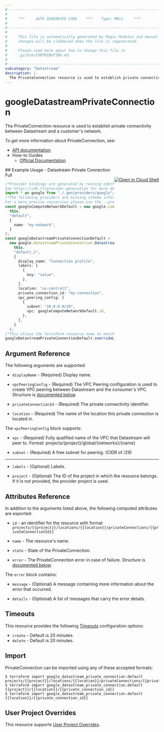 ```yaml
---
# ----------------------------------------------------------------------------
#
#     ***     AUTO GENERATED CODE    ***    Type: MMv1     ***
#
# ----------------------------------------------------------------------------
#
#     This file is automatically generated by Magic Modules and manual
#     changes will be clobbered when the file is regenerated.
#
#     Please read more about how to change this file in
#     .github/CONTRIBUTING.md.
#
# ----------------------------------------------------------------------------
subcategory: "Datastream"
description: |-
  The PrivateConnection resource is used to establish private connectivity between Datastream and a customer's network.
---
```


# googleDatastreamPrivateConnection

The PrivateConnection resource is used to establish private connectivity between Datastream and a customer's network.

To get more information about PrivateConnection, see:

* [API documentation](https://cloud.google.com/datastream/docs/reference/rest/v1/projects.locations.privateConnections)
* How-to Guides
  * [Official Documentation](https://cloud.google.com/datastream/docs/create-a-private-connectivity-configuration)

<div class = "oics-button" style="float: right; margin: 0 0 -15px">
  <a href="https://console.cloud.google.com/cloudshell/open?cloudshell_git_repo=https%3A%2F%2Fgithub.com%2Fterraform-google-modules%2Fdocs-examples.git&cloudshell_working_dir=datastream_private_connection_full&cloudshell_image=gcr.io%2Fgraphite-cloud-shell-images%2Fterraform%3Alatest&open_in_editor=main.tf&cloudshell_print=.%2Fmotd&cloudshell_tutorial=.%2Ftutorial.md" target="_blank">
    <img alt="Open in Cloud Shell" src="//gstatic.com/cloudssh/images/open-btn.svg" style="max-height: 44px; margin: 32px auto; max-width: 100%;">
  </a>
</div>
## Example Usage - Datastream Private Connection Full

```typescript
/*Provider bindings are generated by running cdktf get.
See https://cdk.tf/provider-generation for more details.*/
import * as google from "./.gen/providers/google";
/*The following providers are missing schema information and might need manual adjustments to synthesize correctly: google.
For a more precise conversion please use the --provider flag in convert.*/
const googleComputeNetworkDefault = new google.computeNetwork.ComputeNetwork(
  this,
  "default",
  {
    name: "my-network",
  }
);
const googleDatastreamPrivateConnectionDefault =
  new google.datastreamPrivateConnection.DatastreamPrivateConnection(
    this,
    "default_1",
    {
      display_name: "Connection profile",
      labels: [
        {
          key: "value",
        },
      ],
      location: "us-central1",
      private_connection_id: "my-connection",
      vpc_peering_config: [
        {
          subnet: "10.0.0.0/29",
          vpc: googleComputeNetworkDefault.id,
        },
      ],
    }
  );
/*This allows the Terraform resource name to match the original name. You can remove the call if you don't need them to match.*/
googleDatastreamPrivateConnectionDefault.overrideLogicalId("default");

```

## Argument Reference

The following arguments are supported:

*   `displayName` -
    (Required)
    Display name.

*   `vpcPeeringConfig` -
    (Required)
    The VPC Peering configuration is used to create VPC peering
    between Datastream and the consumer's VPC.
    Structure is [documented below](#nested_vpc_peering_config).

*   `privateConnectionId` -
    (Required)
    The private connectivity identifier.

*   `location` -
    (Required)
    The name of the location this private connection is located in.

<a name="nested_vpc_peering_config"></a>The `vpcPeeringConfig` block supports:

*   `vpc` -
    (Required)
    Fully qualified name of the VPC that Datastream will peer to.
    Format: projects/{project}/global/{networks}/{name}

*   `subnet` -
    (Required)
    A free subnet for peering. (CIDR of /29)

***

*   `labels` -
    (Optional)
    Labels.

*   `project` - (Optional) The ID of the project in which the resource belongs.
    If it is not provided, the provider project is used.

## Attributes Reference

In addition to the arguments listed above, the following computed attributes are exported:

*   `id` - an identifier for the resource with format `projects/{{project}}/locations/{{location}}/privateConnections/{{privateConnectionId}}`

*   `name` -
    The resource's name.

*   `state` -
    State of the PrivateConnection.

*   `error` -
    The PrivateConnection error in case of failure.
    Structure is [documented below](#nested_error).

<a name="nested_error"></a>The `error` block contains:

*   `message` -
    (Optional)
    A message containing more information about the error that occurred.

*   `details` -
    (Optional)
    A list of messages that carry the error details.

## Timeouts

This resource provides the following
[Timeouts](https://developer.hashicorp.com/terraform/plugin/sdkv2/resources/retries-and-customizable-timeouts) configuration options:

* `create` - Default is 20 minutes.
* `delete` - Default is 20 minutes.

## Import

PrivateConnection can be imported using any of these accepted formats:

```console
$ terraform import google_datastream_private_connection.default projects/{{project}}/locations/{{location}}/privateConnections/{{private_connection_id}}
$ terraform import google_datastream_private_connection.default {{project}}/{{location}}/{{private_connection_id}}
$ terraform import google_datastream_private_connection.default {{location}}/{{private_connection_id}}
```

## User Project Overrides

This resource supports [User Project Overrides](https://registry.terraform.io/providers/hashicorp/google/latest/docs/guides/provider_reference#user_project_override).
